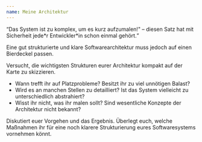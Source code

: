 ```yaml
---
name: Meine Architektur
---
```

<q>Das System ist zu komplex, um es kurz aufzumalen!" &ndash; diesen Satz hat mit Sicherheit jede\*r Entwickler\*in schon einmal gehört. 

Eine gut strukturierte und klare Softwarearchitektur muss jedoch auf einen Bierdeckel passen.

Versucht, die wichtigsten Strukturen eurer Architektur kompakt auf der Karte zu skizzieren.
* Wann trefft ihr auf Platzprobleme? Besitzt ihr zu viel unnötigen Balast?
* Wird es an manchen Stellen zu detailliert? Ist das System vielleicht zu unterschiedlich abstrahiert?
* Wisst ihr nicht, was ihr malen sollt? Sind wesentliche Konzepte der Architektur nicht bekannt?

Diskutiert euer Vorgehen und das Ergebnis. Überlegt euch, welche Maßnahmen ihr für eine noch klarere Strukturierung eures Softwaresystems vornehmen könnt.
